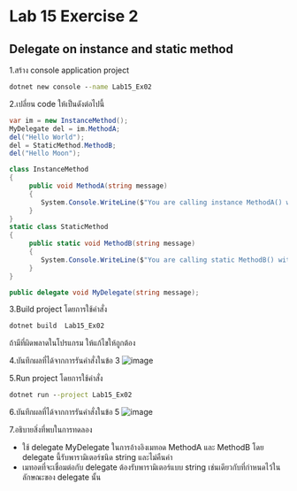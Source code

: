 # Lab 15 Exercise 2

## Delegate on instance and static method

1.สร้าง console application project

```cmd
dotnet new console --name Lab15_Ex02
```

2.เปลี่ยน code ให้เป็นดังต่อไปนี้

```cs
var im = new InstanceMethod();
MyDelegate del = im.MethodA;
del("Hello World");
del = StaticMethod.MethodB;
del("Hello Moon");

class InstanceMethod
{
     public void MethodA(string message)
     {
        System.Console.WriteLine($"You are calling instance MethodA() with message {message}");
     }
}
static class StaticMethod
{
     public static void MethodB(string message)
     {
        System.Console.WriteLine($"You are calling static MethodB() with message {message}");
     }
}

public delegate void MyDelegate(string message);
```

3.Build project โดยการใช้คำสั่ง

```cmd
dotnet build  Lab15_Ex02
```

ถ้ามีที่ผิดพลาดในโปรแกรม ให้แก้ไขให้ถูกต้อง

4.บันทึกผลที่ได้จากการรันคำสั่งในข้อ 3
![image](https://github.com/65030121natthamon/03376836-OOP-2566-Lab-15/assets/144195611/991b8a97-5421-485f-a25d-40f4fc2b2cb9)


5.Run project โดยการใช้คำสั่ง

```cmd
dotnet run --project Lab15_Ex02
```

6.บันทึกผลที่ได้จากการรันคำสั่งในข้อ 5
![image](https://github.com/65030121natthamon/03376836-OOP-2566-Lab-15/assets/144195611/4de82f99-5165-402a-8e25-8b290d1703e0)


7.อธิบายสิ่งที่พบในการทดลอง
- ใช้ delegate MyDelegate ในการอ้างอิงเมทอด MethodA และ MethodB โดย delegate นี้รับพารามิเตอร์ชนิด string และไม่คืนค่า 
- เมทอดที่จะเชื่อมต่อกับ delegate ต้องรับพารามิเตอร์แบบ string เช่นเดียวกับที่กำหนดไว้ในลักษณะของ delegate นั้น

